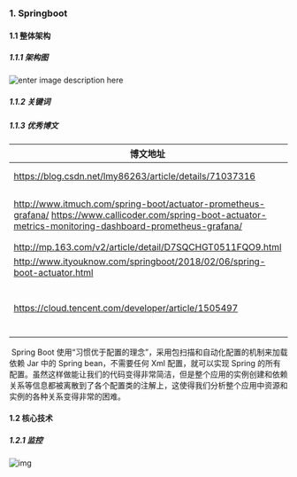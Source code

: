 ### 1. Springboot

#### 1.1 整体架构

##### 1.1.1 架构图

![enter image description here](http://images.gitbook.cn/b90b8060-d578-11e7-ba8d-675556ef95d9)

##### 1.1.2 关键词

##### 1.1.3 优秀博文

| 博文地址                                                     | 内容概述                 | 备注                        |
| ------------------------------------------------------------ | ------------------------ | --------------------------- |
| https://blog.csdn.net/lmy86263/article/details/71037316      | 什么是JMX                |                             |
| http://www.itmuch.com/spring-boot/actuator-prometheus-grafana/           https://www.callicoder.com/spring-boot-actuator-metrics-monitoring-dashboard-prometheus-grafana/ |                          | springboot + prometheus监控 |
| http://mp.163.com/v2/article/detail/D7SQCHGT0511FQO9.html    |                          |                             |
| http://www.ityouknow.com/springboot/2018/02/06/spring-boot-actuator.html |                          |                             |
| https://cloud.tencent.com/developer/article/1505497          | zabix 进行JVM监控（JMX） |                             |

​	Spring Boot 使用“习惯优于配置的理念”，采用包扫描和自动化配置的机制来加载依赖 Jar 中的 Spring bean，不需要任何 Xml 配置，就可以实现 Spring 的所有配置。虽然这样做能让我们的代码变得非常简洁，但是整个应用的实例创建和依赖关系等信息都被离散到了各个配置类的注解上，这使得我们分析整个应用中资源和实例的各种关系变得非常的困难。

#### 1.2 核心技术

##### 1.2.1 监控

![img](http://crawl.ws.126.net/nbotreplaceimg/5d0496058db2f39d0278663121dad630/c4cedc21006b5fbce308f8786a3ffe84.jpg)